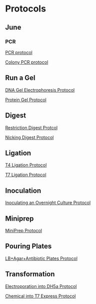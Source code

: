 # Protocols

## June 

### PCR 
[PCR protocol](https://github.com/idec2021/UOregon/blob/main/docs/documentation/PCR%20protocol)

[Colony PCR protocol](https://github.com/idec2021/UOregon/blob/main/docs/documentation/Colony%20PCR)

## Run a Gel 
[DNA Gel Electrophoresis Protocol](https://github.com/idec2021/UOregon/blob/main/docs/documentation/Gel%20Electrophoresis%20Protocol)

[Protein Gel Protocol](https://github.com/idec2021/UOregon/blob/main/docs/documentation/Protein%20Gel%20Protocol)

## Digest
[Restriction Digest Protcol](https://github.com/idec2021/UOregon/blob/main/docs/documentation/Restriction%20Digest%20Protocol)

[Nicking Digest Protocol](https://github.com/idec2021/UOregon/blob/main/docs/documentation/Nicking%20Digest%20Protocol)

## Ligation 
[T4 Ligation Protocol](https://github.com/idec2021/UOregon/blob/main/docs/documentation/T4%20ligation%20Protocol)

[T7 Ligation Protocol]()

## Inoculation
[Inoculating an Overnight Culture Protocol ]()

## Miniprep 
[MiniPrep Protocol]()

## Pouring Plates 
[LB+Agar+Antibiotic Plates Protocol]()

## Transformation
[Electroporation into DH5a Protocol]()

[Chemical into T7 Express Protocol]()



 


